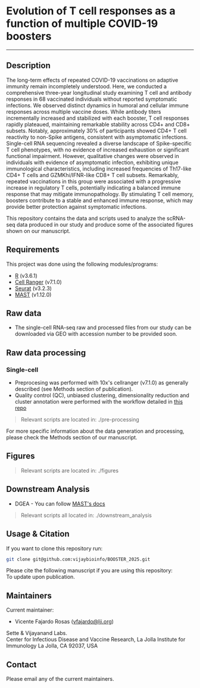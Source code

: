 # Evolution of T cell responses as a function of multiple COVID-19 boosters
------------

Description
------------

The long-term effects of repeated COVID-19 vaccinations on adaptive immunity remain incompletely understood. Here, we conducted a comprehensive three-year longitudinal study examining T cell and antibody responses in 68 vaccinated individuals without reported symptomatic infections. We observed distinct dynamics in humoral and cellular immune responses across multiple vaccine doses. While antibody titers incrementally increased and stabilized with each booster, T cell responses rapidly plateaued, maintaining remarkable stability across CD4+ and CD8+ subsets. Notably, approximately 30% of participants showed CD4+ T cell reactivity to non-Spike antigens, consistent with asymptomatic infections. Single-cell RNA sequencing revealed a diverse landscape of Spike-specific T cell phenotypes, with no evidence of increased exhaustion or significant functional impairment. However, qualitative changes were observed in individuals with evidence of asymptomatic infection, exhibiting unique immunological characteristics, including increased frequencies of Th17-like CD4+ T cells and GZMKhi/IFNR-like CD8+ T cell subsets. Remarkably, repeated vaccinations in this group were associated with a progressive increase in regulatory T cells, potentially indicating a balanced immune response that may mitigate immunopathology. By stimulating T cell memory, boosters contribute to a stable and enhanced immune response, which may provide better protection against symptomatic infections.

This repository contains the data and scripts used to analyze the scRNA-seq data produced in our study and produce some of the associated figures shown on our manuscript.

Requirements
------------

This project was done using the following modules/programs:

* [R](https://cran.r-project.org/) (v3.6.1)
* [Cell Ranger](https://support.10xgenomics.com/single-cell-gene-expression/software/pipelines/latest/what-is-cell-ranger) (v7.1.0)
* [Seurat](https://satijalab.org/seurat) (v3.2.3)
* [MAST](https://github.com/RGLab/MAST) (v1.12.0)

Raw data
------------
* The single-cell RNA-seq raw and processed files from our study can be downloaded via GEO with accession number to be provided soon.

Raw data processing  
------------

### Single-cell
* Preprocesing was performed with 10x's cellranger (v7.1.0) as generally described (see Methods section of publication).
* Quality control (QC), unbiased clustering, dimensionality reduction and cluster annotation were performed with the workflow detailed in [this repo](https://github.com/VicenteFR/Seurat-based_scRNA-seq_Analysis_v2.3)

> Relevant scripts are located in: ./pre-processing  

For more specific information about the data generation and processing, please check the Methods section of our manuscript.  

Figures
------------
> Relevant scripts are located in: ./figures


Downstream Analysis
------------
* DGEA - You can follow [MAST's docs](https://github.com/RGLab/MAST)
> Relevant scripts all located in: ./downstream_analysis


Usage & Citation
--------------

If you want to clone this repository run:
```bash
git clone git@github.com:vijaybioinfo/BOOSTER_2025.git
```
Please cite the following manuscript if you are using this repository:  
To update upon publication.

Maintainers
-----------

Current maintainer:
* Vicente Fajardo Rosas (vfajardo@lji.org) 

Sette & Vijayanand Labs.  
Center for Infectious Disease and Vaccine Research, La Jolla Institute for Immunology La Jolla, CA 92037, USA


Contact
-----------
Please email any of the current maintainers.
